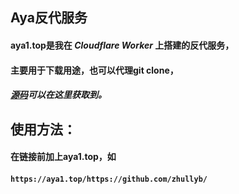 ## Aya反代服务

#### aya1.top是我在 *Cloudflare Worker* 上搭建的反代服务，

#### 主要用于下载用途，也可以代理git clone，

##### [源码](https://gitlab.com/NickCao/experiments/-/blob/master/workers/r.js)可以在这里获取到。

## **使用方法：**

#### 在链接前加上aya1.top，如

####  `https://aya1.top/https://github.com/zhullyb/`